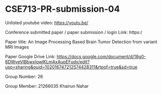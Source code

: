 # CSE713-PR-submission-04
Unlisted youtube video:
https://youtu.be/

Conference submitted paper / paper submission / login Link:
https:/

Paper title: An Image Processing Based Brain Tumor Detection from variant MRI Images

Paper Google Drive Link:
https://docs.google.com/document/d/18g0-6DWveVlBbwxlqwlKLmAxAupEFudx/edit?usp=sharing&ouid=102016747212574428311&rtpof=true&sd=true


Group Number: 
26

Group Member:
21266035 Khairun Nahar
